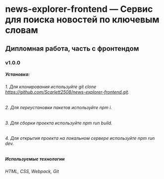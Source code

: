 # news-explorer-frontend — Сервис для поиска новостей по ключевым словам 
## Дипломная работа, часть с фронтендом
### v1.0.0

#### 

##### Установка: 
###### 1. Для клонирования используйте git clone https://github.com/Scarlett2508/news-explorer-frontend.git.
###### 2. Для переустановки пакетов используйте npm i.
###### 3. Для сборки проекта используйте npm run build.
###### 4. Для открытия проекта на локальном сервере используйте npm run dev.


##### Используемые технологии
###### HTML, CSS, Webpack, Git
